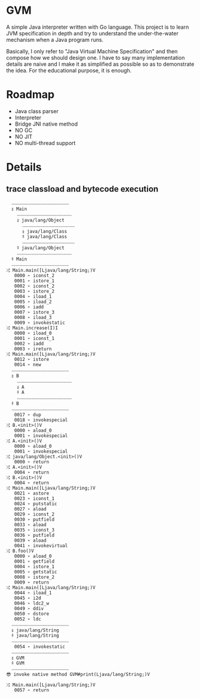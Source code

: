 # GVM

A simple Java interpreter written with Go language. This project is to learn JVM specification in depth and try to understand the
under-the-water mechanism when a Java program runs.

Basically, I only refer to "Java Virtual Machine Specification" and then compose how we should design one. 
I have to say many implementation details are naive and I make it as simplified as possible so as to
demonstrate the idea. For the educational purpose, it is enough.

# Roadmap

- Java class parser
- Interpreter
- Bridge JNI native method
- NO GC
- NO JIT
- NO multi-thread support

# Details

## trace classload and bytecode execution

```
  ‧‧‧‧‧‧‧‧‧‧‧‧‧‧‧‧‧‧‧‧‧‧‧‧‧‧‧‧‧‧‧‧‧‧‧‧‧‧‧‧‧‧‧‧‧‧‧‧
  ⤈ Main
    ‧‧‧‧‧‧‧‧‧‧‧‧‧‧‧‧‧‧‧‧‧‧‧‧‧‧‧‧‧‧‧‧‧‧‧‧‧‧‧‧‧‧‧‧‧‧
    ⤈ java/lang/Object
      ‧‧‧‧‧‧‧‧‧‧‧‧‧‧‧‧‧‧‧‧‧‧‧‧‧‧‧‧‧‧‧‧‧‧‧‧‧‧‧‧‧‧‧‧
      ⤈ java/lang/Class
      ⤉ java/lang/Class
      ‧‧‧‧‧‧‧‧‧‧‧‧‧‧‧‧‧‧‧‧‧‧‧‧‧‧‧‧‧‧‧‧‧‧‧‧‧‧‧‧‧‧‧‧
    ⤉ java/lang/Object
    ‧‧‧‧‧‧‧‧‧‧‧‧‧‧‧‧‧‧‧‧‧‧‧‧‧‧‧‧‧‧‧‧‧‧‧‧‧‧‧‧‧‧‧‧‧‧
  ⤉ Main
  ‧‧‧‧‧‧‧‧‧‧‧‧‧‧‧‧‧‧‧‧‧‧‧‧‧‧‧‧‧‧‧‧‧‧‧‧‧‧‧‧‧‧‧‧‧‧‧‧
⤮ Main.main([Ljava/lang/String;)V
   0000 ➢ iconst_2
   0001 ➢ istore_1
   0002 ➢ iconst_2
   0003 ➢ istore_2
   0004 ➢ iload_1
   0005 ➢ iload_2
   0006 ➢ iadd
   0007 ➢ istore_3
   0008 ➢ iload_3
   0009 ➢ invokestatic
⤮ Main.increase(I)I
   0000 ➢ iload_0
   0001 ➢ iconst_1
   0002 ➢ iadd
   0003 ➢ ireturn
⤮ Main.main([Ljava/lang/String;)V
   0012 ➢ istore
   0014 ➢ new
  ‧‧‧‧‧‧‧‧‧‧‧‧‧‧‧‧‧‧‧‧‧‧‧‧‧‧‧‧‧‧‧‧‧‧‧‧‧‧‧‧‧‧‧‧‧‧‧‧
  ⤈ B
    ‧‧‧‧‧‧‧‧‧‧‧‧‧‧‧‧‧‧‧‧‧‧‧‧‧‧‧‧‧‧‧‧‧‧‧‧‧‧‧‧‧‧‧‧‧‧
    ⤈ A
    ⤉ A
    ‧‧‧‧‧‧‧‧‧‧‧‧‧‧‧‧‧‧‧‧‧‧‧‧‧‧‧‧‧‧‧‧‧‧‧‧‧‧‧‧‧‧‧‧‧‧
  ⤉ B
  ‧‧‧‧‧‧‧‧‧‧‧‧‧‧‧‧‧‧‧‧‧‧‧‧‧‧‧‧‧‧‧‧‧‧‧‧‧‧‧‧‧‧‧‧‧‧‧‧
   0017 ➢ dup
   0018 ➢ invokespecial
⤮ B.<init>()V
   0000 ➢ aload_0
   0001 ➢ invokespecial
⤮ A.<init>()V
   0000 ➢ aload_0
   0001 ➢ invokespecial
⤮ java/lang/Object.<init>()V
   0000 ➢ return
⤮ A.<init>()V
   0004 ➢ return
⤮ B.<init>()V
   0004 ➢ return
⤮ Main.main([Ljava/lang/String;)V
   0021 ➢ astore
   0023 ➢ iconst_1
   0024 ➢ putstatic
   0027 ➢ aload
   0029 ➢ iconst_2
   0030 ➢ putfield
   0033 ➢ aload
   0035 ➢ iconst_3
   0036 ➢ putfield
   0039 ➢ aload
   0041 ➢ invokevirtual
⤮ B.foo()V
   0000 ➢ aload_0
   0001 ➢ getfield
   0004 ➢ istore_1
   0005 ➢ getstatic
   0008 ➢ istore_2
   0009 ➢ return
⤮ Main.main([Ljava/lang/String;)V
   0044 ➢ iload_1
   0045 ➢ i2d
   0046 ➢ ldc2_w
   0049 ➢ ddiv
   0050 ➢ dstore
   0052 ➢ ldc
  ‧‧‧‧‧‧‧‧‧‧‧‧‧‧‧‧‧‧‧‧‧‧‧‧‧‧‧‧‧‧‧‧‧‧‧‧‧‧‧‧‧‧‧‧‧‧‧‧
  ⤈ java/lang/String
  ⤉ java/lang/String
  ‧‧‧‧‧‧‧‧‧‧‧‧‧‧‧‧‧‧‧‧‧‧‧‧‧‧‧‧‧‧‧‧‧‧‧‧‧‧‧‧‧‧‧‧‧‧‧‧
   0054 ➢ invokestatic
  ‧‧‧‧‧‧‧‧‧‧‧‧‧‧‧‧‧‧‧‧‧‧‧‧‧‧‧‧‧‧‧‧‧‧‧‧‧‧‧‧‧‧‧‧‧‧‧‧
  ⤈ GVM
  ⤉ GVM
  ‧‧‧‧‧‧‧‧‧‧‧‧‧‧‧‧‧‧‧‧‧‧‧‧‧‧‧‧‧‧‧‧‧‧‧‧‧‧‧‧‧‧‧‧‧‧‧‧
😎 invoke native method GVM#print(Ljava/lang/String;)V 

⤮ Main.main([Ljava/lang/String;)V
   0057 ➢ return
```